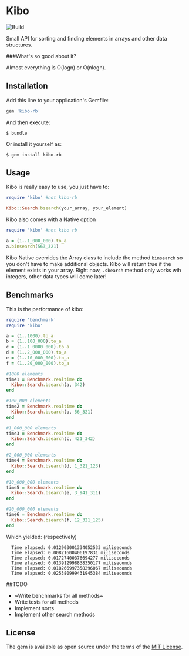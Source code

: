 # Kibo
![Build](https://travis-ci.org/oelizondo/Kibo.svg?branch=master)

Small API for sorting and finding elements in arrays and other data structures.

###What's so good about it?

Almost everything is O(logn) or O(nlogn).

## Installation

Add this line to your application's Gemfile:

```ruby
gem 'kibo-rb'
```

And then execute:

    $ bundle

Or install it yourself as:

    $ gem install kibo-rb

## Usage

Kibo is really easy to use, you just have to:

```ruby
require 'kibo' #not kibo-rb

Kibo::Search.bsearch(your_array, your_element)
```

Kibo also comes with a Native option

```ruby
require 'kibo' #not kibo rb

a = (1..1_000_000).to_a
a.binsearch(563_321)
```

Kibo Native overrides the Array class to include the method ```binsearch``` so you don't have to make additional objects.
Kibo will return true if the element exists in your array. Right now, ```.sbearch``` method only works wih integers, other data types will come later!

## Benchmarks
This is the performance of kibo:
```ruby
require 'benchmark'
require 'kibo'

a = (1..1000).to_a
b = (1..100_000).to_a
c = (1..1_0000_000).to_a
d = (1..2_000_000).to_a
e = (1..10_000_000).to_a
f = (1..20_000_000).to_a

#1000 elements
time1 = Benchmark.realtime do
  Kibo::Search.bsearch(a, 342)
end

#100_000 elements
time2 = Benchmark.realtime do
  Kibo::Search.bsearch(b, 56_321)
end

#1_000_000 elements
time3 = Benchmark.realtime do
  Kibo::Search.bsearch(c, 421_342)
end

#2_000_000 elements
time4 = Benchmark.realtime do
  Kibo::Search.bsearch(d, 1_321_123)
end

#10_000_000 elements
time5 = Benchmark.realtime do
  Kibo::Search.bsearch(e, 3_941_311)
end

#20_000_000 elements
time6 = Benchmark.realtime do
  Kibo::Search.bsearch(f, 12_321_125)
end
```

Which yielded: (respectively)
```console
  Time elapsed: 0.012903001334052533 miliseconds
  Time elapsed: 0.00821600406197831 miliseconds
  Time elapsed: 0.01727400376694277 miliseconds
  Time elapsed: 0.013912998838350177 miliseconds
  Time elapsed: 0.018266997358296067 miliseconds
  Time elapsed: 0.025380999431945384 miliseconds
```
##TODO

* ~Write benchmarks for all methods~
* Write tests for all methods
* Implement sorts
* Implement other search methods


## License

The gem is available as open source under the terms of the [MIT License](http://opensource.org/licenses/MIT).

